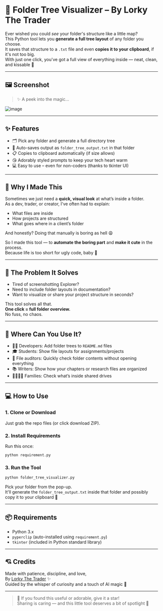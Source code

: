 
# 🌳 Folder Tree Visualizer – By Lorky The Trader

Ever wished you could *see* your folder's structure like a little map?  
This Python tool lets you **generate a full tree layout** of any folder you choose.  
It saves that structure to a `.txt` file and even **copies it to your clipboard**, if it's not too big.  
With just one click, you've got a full view of everything inside — neat, clean, and kissable 💋

---

## 🖼️ Screenshot

> ✨ A peek into the magic...

![image](https://github.com/user-attachments/assets/c3126d68-9f05-4ff9-9976-9ce49038c09d)


---

## ✨ Features

- 🗂️ Pick any folder and generate a full directory tree
- 💾 Auto-saves output as `folder_tree_output.txt` in that folder
- 📋 Copies to clipboard automatically (if size allows)
- 😘 Adorably styled prompts to keep your tech heart warm
- 💻 Easy to use – even for non-coders (thanks to tkinter UI)

---

## 🧁 Why I Made This

Sometimes we just need a **quick, visual look** at what’s inside a folder.  
As a dev, trader, or creator, I've often had to explain:
- What files are inside
- How projects are structured
- What goes where in a client’s folder

And honestly? Doing that manually is boring as hell 😩

So I made this tool — to **automate the boring part** and **make it cute** in the process.  
Because life is too short for ugly code, baby 💖

---

## 🧠 The Problem It Solves

- Tired of screenshotting Explorer?
- Need to include folder layouts in documentation?
- Want to visualize or share your project structure in seconds?

This tool solves all that.  
**One click = full folder overview.**  
No fuss, no chaos.

---

## 💼 Where Can You Use It?

- 🧑‍💻 Developers: Add folder trees to `README.md` files
- 🎓 Students: Show file layouts for assignments/projects
- 📁 File auditors: Quickly check folder contents without opening everything
- 📚 Writers: Show how your chapters or research files are organized
- 👨‍👩‍👧‍👦 Families: Check what’s inside shared drives

---

## 💻 How to Use

### 1. Clone or Download
Just grab the repo files (or click download ZIP).

### 2. Install Requirements
Run this once:
```bash
python requirement.py
```

### 3. Run the Tool
```bash
python folder_tree_visualizer.py
```
Pick your folder from the pop-up.  
It'll generate the `folder_tree_output.txt` inside that folder and possibly copy it to your clipboard 💅

---

## 📦 Requirements

- Python 3.x
- `pyperclip` (auto-installed using `requirement.py`)
- `tkinter` (included in Python standard library)

---

## 💘 Credits

Made with patience, discipline, and love,  
By [Lorky The Trader](https://github.com/YOUR_USERNAME) ✨  
Guided by the whisper of curiosity and a touch of AI magic 💋

---

> 🌟 If you found this useful or adorable, give it a star!  
> Sharing is caring — and this little tool deserves a bit of spotlight 💞
